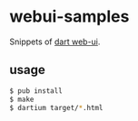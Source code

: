 webui-samples
=============

Snippets of [dart web-ui](https://www.dartlang.org/articles/dart-web-components/index.html).

usage
-----

```sh
$ pub install
$ make
$ dartium target/*.html
```
